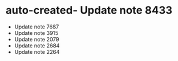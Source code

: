 # auto-created- Update note 8433
- Update note 7687
- Update note 3915
- Update note 2079
- Update note 2684
- Update note 2264
